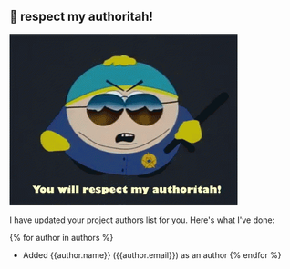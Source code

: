 :robot: respect my authoritah!
---

![Respect My Authority](https://github.com/davidjrice/respect-my-authoritah/blob/main/respect_my_authoritah/templates/eric-cartman-respect-my-authoritah.gif)

I have updated your project authors list for you. Here's what I've done:

{% for author in authors %}
  * Added {{author.name}} ({{author.email}}) as an author
{% endfor %}
